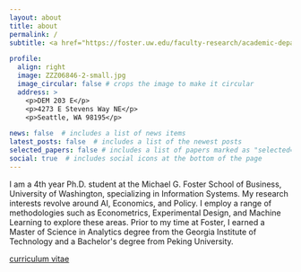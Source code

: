 ```yaml
---
layout: about
title: about
permalink: /
subtitle: <a href="https://foster.uw.edu/faculty-research/academic-departments/information-systems-and-operations-management/">Michael G. Foster School of Business</a>

profile:
  align: right
  image: ZZZ06846-2-small.jpg
  image_circular: false # crops the image to make it circular
  address: >
    <p>DEM 203 E</p>
    <p>4273 E Stevens Way NE</p>
    <p>Seattle, WA 98195</p>

news: false  # includes a list of news items
latest_posts: false  # includes a list of the newest posts
selected_papers: false # includes a list of papers marked as "selected={true}"
social: true  # includes social icons at the bottom of the page
---
```




I am a 4th year Ph.D. student at the Michael G. Foster School of Business, University of Washington, specializing in Information Systems. My research interests revolve around AI, Economics, and Policy. I employ a range of methodologies such as Econometrics, Experimental Design, and Machine Learning to explore these areas. Prior to my time at Foster, I earned a Master of Science in Analytics degree from the Georgia Institute of Technology and a Bachelor's degree from Peking University.

[curriculum vitae](https://rainkan.github.io/assets/pdf/Yu_Kan_CV.pdf)


